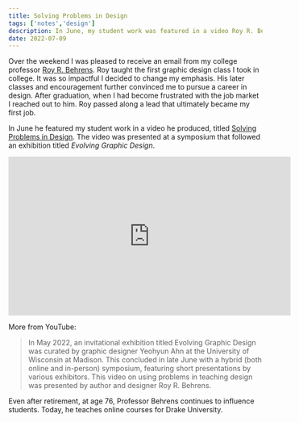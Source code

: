 ```yaml
---
title: Solving Problems in Design
tags: ['notes','design']
description: In June, my student work was featured in a video Roy R. Behrens produced, titled Solving Problems in Design.
date: 2022-07-09
---
```

Over the weekend I was pleased to receive an email from my college professor [Roy R. Behrens](https://en.m.wikipedia.org/wiki/Roy_Behrens). Roy taught the first graphic design class I took in college. It was so impactful I decided to change my emphasis. His later classes and encouragement further convinced me to pursue a career in design. After graduation, when I had become frustrated with the job market I reached out to him. Roy passed along a lead that ultimately became my first job.

In June he featured my student work in a video he produced, titled [Solving Problems in Design](https://m.youtube.com/watch?v=yqvUkuJuNaI). The video was presented at a symposium that followed an exhibition titled *Evolving Graphic Design*.

<iframe width="560" height="315" src="https://www.youtube.com/embed/yqvUkuJuNaI" title="YouTube video player" frameborder="0" allow="accelerometer; autoplay; clipboard-write; encrypted-media; gyroscope; picture-in-picture" allowfullscreen></iframe>

More from YouTube:

> In May 2022, an invitational exhibition titled Evolving Graphic Design was curated by graphic designer Yeohyun Ahn at the University of Wisconsin at Madison. This concluded in late June with a hybrid (both online and in-person) symposium, featuring short presentations by various exhibitors. This video on using problems in teaching design was presented by author and designer Roy R. Behrens.

Even after retirement, at age 76, Professor Behrens continues to influence students. Today, he teaches online courses for Drake University. 